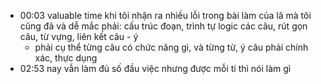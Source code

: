 - 00:03 valuable time khi tôi nhận ra nhiều lỗi trong bài làm của lã mà tôi cũng đã và dễ mắc phải: cấu trúc đoạn, trình tự logic các câu,  rút gọn câu, từ vựng, liên kết câu - ý
	- phải cụ thể từng câu có chức năng gì, và từng từ, ý câu phải chính xác, thực dụng
- 02:53 nay vẫn làm đủ số đầu việc nhưng được mỗi tí thì nói làm gì